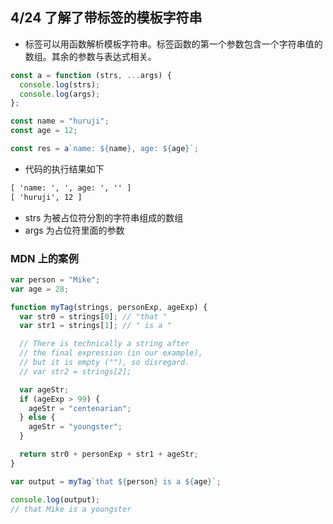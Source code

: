 ## 4/24 了解了带标签的模板字符串

- 标签可以用函数解析模板字符串。标签函数的第一个参数包含一个字符串值的数组。其余的参数与表达式相关。

```js
const a = function (strs, ...args) {
  console.log(strs);
  console.log(args);
};

const name = "huruji";
const age = 12;

const res = a`name: ${name}, age: ${age}`;
```

- 代码的执行结果如下

```cmd
[ 'name: ', ', age: ', '' ]
[ 'huruji', 12 ]
```

- strs 为被占位符分割的字符串组成的数组
- args 为占位符里面的参数

### MDN 上的案例

```js
var person = "Mike";
var age = 28;

function myTag(strings, personExp, ageExp) {
  var str0 = strings[0]; // "that "
  var str1 = strings[1]; // " is a "

  // There is technically a string after
  // the final expression (in our example),
  // but it is empty (""), so disregard.
  // var str2 = strings[2];

  var ageStr;
  if (ageExp > 99) {
    ageStr = "centenarian";
  } else {
    ageStr = "youngster";
  }

  return str0 + personExp + str1 + ageStr;
}

var output = myTag`that ${person} is a ${age}`;

console.log(output);
// that Mike is a youngster
```
